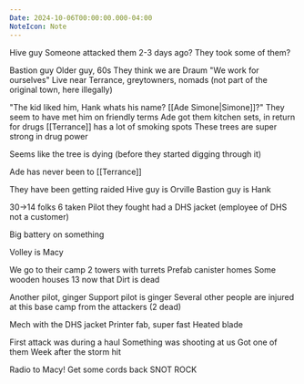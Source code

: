 ```yaml
---
Date: 2024-10-06T00:00:00.000-04:00
NoteIcon: Note
---
```

Hive guy
Someone attacked them 2-3 days ago?
They took some of them?

Bastion guy
Older guy, 60s
They think we are Draum
"We work for ourselves"
Live near Terrance, greytowners, nomads (not part of the original town, here illegally)

"The kid liked him, Hank whats his name? [[Ade Simone|Simone]]?"
They seem to have met him on friendly terms
Ade got them kitchen sets, in return for drugs
[[Terrance]] has a lot of smoking spots
These trees are super strong in drug power

Seems like the tree is dying (before they started digging through it)

Ade has never been to [[Terrance]]

They have been getting raided
Hive guy is Orville
Bastion guy is Hank

30->14 folks
6 taken
Pilot they fought had a DHS jacket (employee of DHS not a customer)

Big battery on something

Volley is Macy

We go to their camp
2 towers with turrets
Prefab canister homes
Some wooden houses
13 now that Dirt is dead

Another pilot, ginger
Support pilot is ginger
Several other people are injured at this base camp from the attackers (2 dead)

Mech with the DHS jacket
Printer fab, super fast
Heated blade

First attack was during a haul
Something was shooting at us
Got one of them
Week after the storm hit

Radio to Macy!
Get some cords back
SNOT ROCK